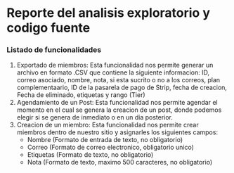 # Reporte del analisis exploratorio y codigo fuente

### Listado de funcionalidades

1. Exportado de miembros: Esta funcionalidad nos permite generar un archivo en formato .CSV que contiene la siguiente informacion: ID, correo asociado, nombre, nota, si esta sucrito o no a los correos, plan complementaario, ID de la pasarela de pago de Strip, fecha de creacion, Fecha de eliminado, etiquetas y rango (Tier)
2. Agendamiento de un Post: Esta funcionalidad nos permite agendar el momento en el cual se genera la creacion de un post, donde podemos elegir si se genera de inmediato o en un dia posterior.
3. Creacion de un miembro: Esta funcionalidad nos permite crear miembros dentro de nuestro sitio y asignarles los siguientes campos:
    - Nombre (Formato de entrada de texto, no obligatorio)
    - Correo (Formato de correo electronico, obligatorio unico)
    - Etiquetas (Formato de texto, no obligatorio)
    - Nota (Formato de texto, maximo 500 caracteres, no obligatorio)
